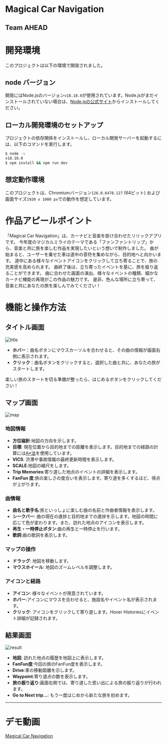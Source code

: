 # Magical Car Navigation

**Team AHEAD**
---

# 開発環境

このプロジェクトは以下の環境で開発されました。

## node バージョン

開発にはNode.jsのバージョン`v18.18.0`が使用されています。Node.jsがまだインストールされていない場合は、[Node.jsの公式サイト](https://nodejs.org/)からインストールしてください。

## ローカル開発環境のセットアップ

プロジェクトの依存関係をインストールし、ローカル開発サーバーを起動するには、以下のコマンドを実行します。

```bash
$ node -v
v18.18.0
$ npm install && npm run dev
```

## 想定動作環境

このプロジェクトは、Chromiumバージョン`126.0.6478.127` (64ビット) および画面サイズ`1920 x 1080 px`での動作を想定しています。

# 作品アピールポイント

「Magical Car Navigation」は、カーナビと音楽を掛け合わせたリリックアプリです。
今年度のマジカルミライのテーマである「ファンファントリップ」から、音楽と共に旅を楽しむ作品を実現したいという想いで制作しました。
曲が始まると、ユーザーを乗せた車は道中の音符を集めながら、目的地へと向かいます。
道中にある様々なイベントアイコンをクリックして立ち寄ることで、旅の充実感を高められます。
曲終了後は、立ち寄ったイベントを基に、旅を振り返ることができます。
曲に合わせた画面の演出、様々なイベントの種類、細かなカーナビ機能の再現がこの作品の魅力です。
是非、色んな場所に立ち寄って、音楽と共にあなたの旅を楽しんでみてください！

# 機能と操作方法

## タイトル画面

![title](https://github.com/Bulgent/ProjectAtlas/assets/88919409/69ce1e41-56e6-4b4d-96c0-afa880f21dee)

- **ホバー**：曲名ボタンにマウスカーソルを合わせると、その曲の情報が画面右側に表示されます。
- **クリック**：曲名ボタンをクリックすると、選択した曲と共に、あなたの旅がスタートします。

楽しい旅のスタートを切る準備が整ったら、はじめるボタンをクリックしてください！

## マップ画面

![map](https://github.com/Bulgent/ProjectAtlas/assets/88919409/54ca7f39-5644-412e-849f-505d0c13f8bc)

### 地図情報
- **方位磁針**:地図の方向を示します。
- **目標**: 現在位置から目的地までの距離を表示します。目的地までの経路の計算には[A*法](https://github.com/anvaka/ngraph.path)を使用しています。
- **VICS**: 渋滞や事故情報の最終更新時間を表示します。
- **SCALE**:地図の縮尺をします。
- **Trip Memories**:寄り道した地点のイベントの詳細を表示します。
- **FanFun 度**:旅の楽しさの度合いを表示します。寄り道を多くするほど、得点が上がります。

### 曲情報
- **曲名と歌手名**:旅といっしょに楽しむ曲の名前と作曲者情報を表示します。
- **シークバー**: 曲の現在の進捗と目的地までの進捗を示します。地図の時間に応じて色が変わります。また、訪れた地点のアイコンを表示します。
- **再生・一時停止ボタン**:曲の再生と一時停止を行います。
- **歌詞**:曲の歌詞を表示します。

### マップの操作
- **ドラッグ**: 地図を移動します。
- **マウスホイール**: 地図のズームレベルを調整します。

### アイコンと経路
- **アイコン**: 様々なイベントが用意されています。
- **ホバー**:アイコンにマウスを合わせると、施設名やイベント名が表示されます。
- **クリック**: アイコンをクリックして寄り道します。Hover Historiesにイベント詳細が記録されます。

## 結果画面

![result](https://github.com/Bulgent/ProjectAtlas/assets/88919409/90c586c5-7c4e-4661-b9c8-afa99f98fa95)


- **地図**: 訪れた地点の履歴を地図上に表示します。
- **FanFun度**:今回の旅のFanFun度を表示します。
- **Drive**:車の移動距離を示します。
- **Waypoint**:寄り道点の数を表示します。
- **旅の振り返り**:画面右側では、寄り道した思い出による旅の振り返りが行われます。
- **Go to Next trip...**: もう一度はじめから新たな旅を初めます。

---

# デモ動画
[Magical Car Navigation](https://youtu.be/vfX5sz0QHfs)

